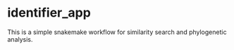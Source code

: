 # identifier_app
This is a simple snakemake workflow for similarity search and phylogenetic analysis. 
